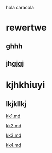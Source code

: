 hola caracola

# rewertwe



## ghhh

## jhgjgj



# kjhkhiuyi

## lkjkllkj

[kk1.md](kk1/kk1.md) 

 [kk2.md](kk2/kk2.md) 

 [kk3.md](kk3/kk3.md) 

 [kk4.md](kk4/kk4.md) 








